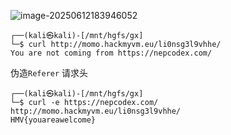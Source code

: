 ![image-20250612183946052](https://7r1umphk.github.io/image/202506121839359.webp)

```
┌──(kali㉿kali)-[/mnt/hgfs/gx]
└─$ curl http://momo.hackmyvm.eu/li0nsg3l9vhhe/                        
You are not coming from https://nepcodex.com/                                         
```

伪造`Referer` 请求头

```
┌──(kali㉿kali)-[/mnt/hgfs/gx]
└─$ curl -e https://nepcodex.com/ http://momo.hackmyvm.eu/li0nsg3l9vhhe/
HMV{youareawelcome}                                                                  
```

